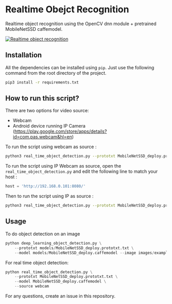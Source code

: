# Realtime Obejct Recognition

Realtime object recognition using the OpenCV dnn module + pretrained MobileNetSSD caffemodel.

[![Realtime object recognition](https://img.youtube.com/vi/LGUR4Rn_kWs/0.jpg)](https://www.youtube.com/watch?v=LGUR4Rn_kWs)

## Installation
All the dependencies can be installed using `pip`. Just use the following command from the root directory of the project.
```bash
pip3 install -r requirements.txt
```

## How to run this script?
There are two options for video source:

 * Webcam
 * Android device running IP Camera (https://play.google.com/store/apps/details?id=com.pas.webcam&hl=en)

To run the script using webcam as source :

```bash
python3 real_time_object_detection.py --prototxt MobileNetSSD_deploy.prototxt.txt --model MobileNetSSD_deploy.caffemodel --source webcam
```

To run the script using IP Webcam as source, open the `real_time_object_detection.py` and edit the following line to match your host :

```python
host = 'http://192.168.0.101:8080/'
```

Then to run the script using IP as source :

```bash
python3 real_time_object_detection.py --prototxt MobileNetSSD_deploy.prototxt.txt --model MobileNetSSD_deploy.caffemodel --source web
```

## Usage

To do object detection on an image

```python
python deep_learning_object_detection.py \
	--prototxt models/MobileNetSSD_deploy.prototxt.txt \
	--model models/MobileNetSSD_deploy.caffemodel --image images/example_06.jpg
```

For real time object detection:

```python
python real_time_object_detection.py \
	--prototxt MobileNetSSD_deploy.prototxt.txt \
	--model MobileNetSSD_deploy.caffemodel \
	--source webcam
```

For any questions, create an issue in this repository.
